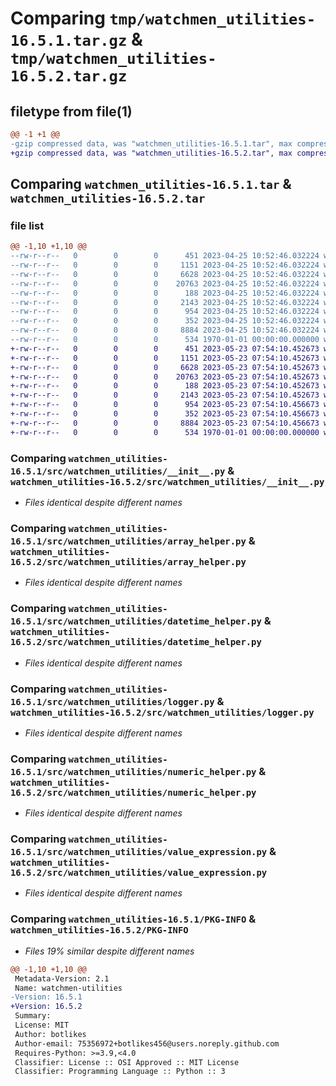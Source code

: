 # Comparing `tmp/watchmen_utilities-16.5.1.tar.gz` & `tmp/watchmen_utilities-16.5.2.tar.gz`

## filetype from file(1)

```diff
@@ -1 +1 @@
-gzip compressed data, was "watchmen_utilities-16.5.1.tar", max compression
+gzip compressed data, was "watchmen_utilities-16.5.2.tar", max compression
```

## Comparing `watchmen_utilities-16.5.1.tar` & `watchmen_utilities-16.5.2.tar`

### file list

```diff
@@ -1,10 +1,10 @@
--rw-r--r--   0        0        0      451 2023-04-25 10:52:46.032224 watchmen_utilities-16.5.1/pyproject.toml
--rw-r--r--   0        0        0     1151 2023-04-25 10:52:46.032224 watchmen_utilities-16.5.1/src/watchmen_utilities/__init__.py
--rw-r--r--   0        0        0     6628 2023-04-25 10:52:46.032224 watchmen_utilities-16.5.1/src/watchmen_utilities/array_helper.py
--rw-r--r--   0        0        0    20763 2023-04-25 10:52:46.032224 watchmen_utilities-16.5.1/src/watchmen_utilities/datetime_helper.py
--rw-r--r--   0        0        0      188 2023-04-25 10:52:46.032224 watchmen_utilities-16.5.1/src/watchmen_utilities/json_helper.py
--rw-r--r--   0        0        0     2143 2023-04-25 10:52:46.032224 watchmen_utilities-16.5.1/src/watchmen_utilities/logger.py
--rw-r--r--   0        0        0      954 2023-04-25 10:52:46.032224 watchmen_utilities-16.5.1/src/watchmen_utilities/numeric_helper.py
--rw-r--r--   0        0        0      352 2023-04-25 10:52:46.032224 watchmen_utilities-16.5.1/src/watchmen_utilities/string_helper.py
--rw-r--r--   0        0        0     8884 2023-04-25 10:52:46.032224 watchmen_utilities-16.5.1/src/watchmen_utilities/value_expression.py
--rw-r--r--   0        0        0      534 1970-01-01 00:00:00.000000 watchmen_utilities-16.5.1/PKG-INFO
+-rw-r--r--   0        0        0      451 2023-05-23 07:54:10.452673 watchmen_utilities-16.5.2/pyproject.toml
+-rw-r--r--   0        0        0     1151 2023-05-23 07:54:10.452673 watchmen_utilities-16.5.2/src/watchmen_utilities/__init__.py
+-rw-r--r--   0        0        0     6628 2023-05-23 07:54:10.452673 watchmen_utilities-16.5.2/src/watchmen_utilities/array_helper.py
+-rw-r--r--   0        0        0    20763 2023-05-23 07:54:10.452673 watchmen_utilities-16.5.2/src/watchmen_utilities/datetime_helper.py
+-rw-r--r--   0        0        0      188 2023-05-23 07:54:10.452673 watchmen_utilities-16.5.2/src/watchmen_utilities/json_helper.py
+-rw-r--r--   0        0        0     2143 2023-05-23 07:54:10.452673 watchmen_utilities-16.5.2/src/watchmen_utilities/logger.py
+-rw-r--r--   0        0        0      954 2023-05-23 07:54:10.456673 watchmen_utilities-16.5.2/src/watchmen_utilities/numeric_helper.py
+-rw-r--r--   0        0        0      352 2023-05-23 07:54:10.456673 watchmen_utilities-16.5.2/src/watchmen_utilities/string_helper.py
+-rw-r--r--   0        0        0     8884 2023-05-23 07:54:10.456673 watchmen_utilities-16.5.2/src/watchmen_utilities/value_expression.py
+-rw-r--r--   0        0        0      534 1970-01-01 00:00:00.000000 watchmen_utilities-16.5.2/PKG-INFO
```

### Comparing `watchmen_utilities-16.5.1/src/watchmen_utilities/__init__.py` & `watchmen_utilities-16.5.2/src/watchmen_utilities/__init__.py`

 * *Files identical despite different names*

### Comparing `watchmen_utilities-16.5.1/src/watchmen_utilities/array_helper.py` & `watchmen_utilities-16.5.2/src/watchmen_utilities/array_helper.py`

 * *Files identical despite different names*

### Comparing `watchmen_utilities-16.5.1/src/watchmen_utilities/datetime_helper.py` & `watchmen_utilities-16.5.2/src/watchmen_utilities/datetime_helper.py`

 * *Files identical despite different names*

### Comparing `watchmen_utilities-16.5.1/src/watchmen_utilities/logger.py` & `watchmen_utilities-16.5.2/src/watchmen_utilities/logger.py`

 * *Files identical despite different names*

### Comparing `watchmen_utilities-16.5.1/src/watchmen_utilities/numeric_helper.py` & `watchmen_utilities-16.5.2/src/watchmen_utilities/numeric_helper.py`

 * *Files identical despite different names*

### Comparing `watchmen_utilities-16.5.1/src/watchmen_utilities/value_expression.py` & `watchmen_utilities-16.5.2/src/watchmen_utilities/value_expression.py`

 * *Files identical despite different names*

### Comparing `watchmen_utilities-16.5.1/PKG-INFO` & `watchmen_utilities-16.5.2/PKG-INFO`

 * *Files 19% similar despite different names*

```diff
@@ -1,10 +1,10 @@
 Metadata-Version: 2.1
 Name: watchmen-utilities
-Version: 16.5.1
+Version: 16.5.2
 Summary: 
 License: MIT
 Author: botlikes
 Author-email: 75356972+botlikes456@users.noreply.github.com
 Requires-Python: >=3.9,<4.0
 Classifier: License :: OSI Approved :: MIT License
 Classifier: Programming Language :: Python :: 3
```

